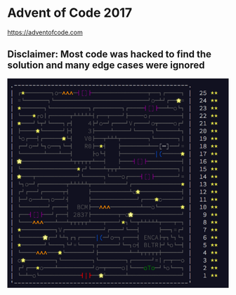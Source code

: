 # Advent of Code 2017 

https://adventofcode.com

## Disclaimer: Most code was hacked to find the solution and many edge cases were ignored

![Alt text](complete.png?raw=true "Done")